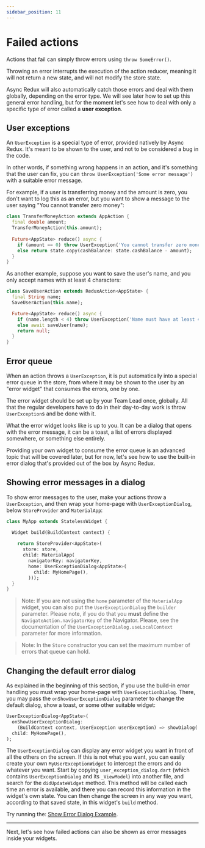 ```yaml
---
sidebar_position: 11
---
```


# Failed actions

Actions that fail can simply throw errors using `throw SomeError()`.

Throwing an error interrupts the execution of the action reducer,
meaning it will not return a new state, and will not modify the store state.

Async Redux will also automatically catch those errors and deal with them globally,
depending on the error type. We will see later how to set up this general error handling,
but for the moment let's see how to deal with only a specific type of error called
a **user exception**.

## User exceptions

An `UserException` is a special type of error, provided natively by Async Redux.
It's meant to be shown to the user, and not to be considered a bug in the code.

In other words, if something wrong happens in an action, and it's something that the user can fix,
you can `throw UserException('Some error message')` with a suitable error message.

For example, if a user is transferring money and the amount is zero,
you don't want to log this as an error, but you want to show a message to the user
saying "You cannot transfer zero money":

```dart
class TransferMoneyAction extends AppAction {
  final double amount;
  TransferMoneyAction(this.amount);
  
  Future<AppState> reduce() async {
    if (amount == 0) throw UserException('You cannot transfer zero money.');
    else return state.copy(cashBalance: state.cashBalance - amount);
  }
}
```

As another example, suppose you want to save the user's name, and you only accept names with at
least 4 characters:

```dart
class SaveUserAction extends ReduxAction<AppState> {
  final String name;
  SaveUserAction(this.name);

  Future<AppState> reduce() async {
    if (name.length < 4) throw UserException('Name must have at least 4 letters.'));
    else await saveUser(name);
    return null;
  }
}
```

## Error queue

When an action throws a `UserException`, it is put automatically into a special error queue
in the store, from where it may be shown to the user by an "error widget" that consumes the errors,
one by one.

The error widget should be set up by your Team Lead once, globally.
All that the regular developers have to do in their day-to-day work is throw `UserException`s and
be done with it.

What the error widget looks like is up to you. It can be a dialog that opens with the error message,
it can be a toast, a list of errors displayed somewhere, or something else entirely.

Providing your own widget to consume the error queue is an advanced topic that will be covered
later, but for now, let's see how to use the built-in error dialog that's provided out of the box
by Async Redux.

## Showing error messages in a dialog

To show error messages to the user, make your actions throw a `UserException`, and then wrap your
home-page with `UserExceptionDialog`, below `StoreProvider` and `MaterialApp`:

```dart
class MyApp extends StatelessWidget {

  Widget build(BuildContext context) {
  
    return StoreProvider<AppState>(
      store: store,
      child: MaterialApp(
        navigatorKey: navigatorKey,
        home: UserExceptionDialog<AppState>(
          child: MyHomePage(),
        )));
  }  
}
```

> Note: If you are not using the `home` parameter of the `MaterialApp` widget, you can also put
> the `UserExceptionDialog` the `builder` parameter. Please note, if you do that you **must**
> define the `NavigateAction.navigatorKey` of the Navigator. Please, see the documentation of
> the `UserExceptionDialog.useLocalContext` parameter for more information.

> Note: In the `Store` constructor you can set the maximum number of errors that queue can hold.

## Changing the default error dialog

As explained in the beginning of this section, if you use the build-in error handling you must wrap
your home-page with `UserExceptionDialog`. There, you may pass the `onShowUserExceptionDialog`
parameter to change the default dialog, show a toast, or some other suitable widget:

```dart
UserExceptionDialog<AppState>(  
  onShowUserExceptionDialog:
    (BuildContext context, UserException userException) => showDialog(...),
  child: MyHomePage(),  
);
```

The `UserExceptionDialog` can display any error widget you want in front of all the others
on the screen. If this is not what you want, you can easily create your
own `MyUserExceptionWidget` to intercept the errors and do whatever you want. Start by
copying `user_exception_dialog.dart` (which contains `UserExceptionDialog` and its `_ViewModel`)
into another file, and search for the `didUpdateWidget` method. This method will be called each
time an error is available, and there you can record this information in the widget's own state.
You can then change the screen in any way you want, according to that saved state, in this
widget's `build` method.

Try running
the: <a href="https://github.com/marcglasberg/async_redux/blob/master/example/lib/main_show_error_dialog.dart">
Show Error Dialog Example</a>.

<hr></hr>

Next, let's see how failed actions can also be shown as error messages inside your widgets.
